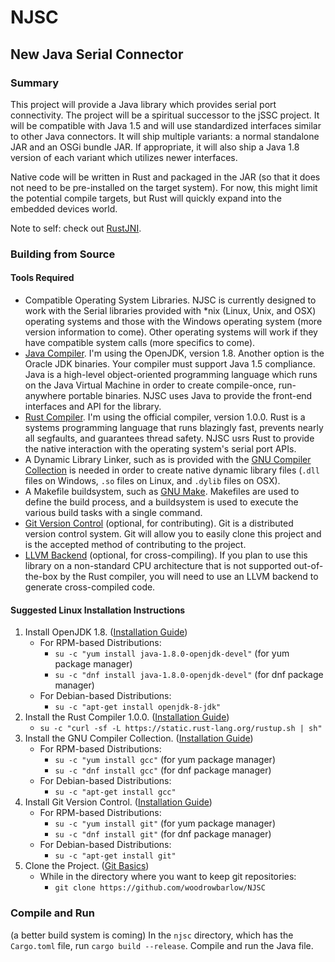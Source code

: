 # NJSC
## New Java Serial Connector

### Summary

This project will provide a Java library which provides serial port
connectivity. The project will be a spiritual successor to the jSSC project. It
will be compatible with Java 1.5 and will use standardized interfaces similar to
other Java connectors. It will ship multiple variants: a normal standalone JAR
and an OSGi bundle JAR. If appropriate, it will also ship a Java 1.8 version of
each variant which utilizes newer interfaces.

Native code will be written in Rust and packaged in the JAR (so that it does not
need to be pre-installed on the target system). For now, this might limit the
potential compile targets, but Rust will quickly expand into the embedded
devices world.

Note to self: check out [RustJNI](https://github.com/Monnoroch/RustJni).

### Building from Source

#### Tools Required

* Compatible Operating System Libraries. NJSC is currently designed to work with
the Serial libraries provided with *nix (Linux, Unix, and OSX) operating systems
and those with the Windows operating system (more version information to come).
Other operating systems will work if they have compatible system calls (more
specifics to come).
* [Java Compiler](http://openjdk.java.net/). I'm using the OpenJDK, version 1.8.
Another option is the Oracle JDK binaries. Your compiler must support Java 1.5
compliance. Java is a high-level object-oriented programming language which runs
on the Java Virtual Machine in order to create compile-once, run-anywhere
portable binaries. NJSC uses Java to provide the front-end interfaces and API
for the library.
* [Rust Compiler](http://www.rust-lang.org/). I'm using the official compiler,
version 1.0.0. Rust is a systems programming language that runs blazingly fast,
prevents nearly all segfaults, and guarantees thread safety. NJSC usrs Rust to
provide the native interaction with the operating system's serial port APIs.
* A Dynamic Library Linker, such as is provided with the
[GNU Compiler Collection](https://gcc.gnu.org/) is needed in order to create
native dynamic library files (`.dll` files on Windows, `.so` files on Linux, and
`.dylib` files on OSX).
* A Makefile buildsystem, such as [GNU Make](http://www.gnu.org/software/make/).
Makefiles are used to define the build process, and a buildsystem is used to
execute the various build tasks with a single command.
* [Git Version Control](https://git-scm.com/) (optional, for contributing). Git
is a distributed version control system. Git will allow you to easily clone this
project and is the accepted method of contributing to the project.
* [LLVM Backend](http://llvm.org/) (optional, for cross-compiling). If you plan
to use this library on a non-standard CPU architecture that is not supported
out-of-the-box by the Rust compiler, you will need to use an LLVM backend to
generate cross-compiled code.

#### Suggested Linux Installation Instructions

1. Install OpenJDK 1.8. ([Installation Guide](http://openjdk.java.net/install/index.html))
   * For RPM-based Distributions:
     * `su -c "yum install java-1.8.0-openjdk-devel"` (for yum package manager)
     * `su -c "dnf install java-1.8.0-openjdk-devel"` (for dnf package manager)
   * For Debian-based Distributions:
     * `su -c "apt-get install openjdk-8-jdk"`
2. Install the Rust Compiler 1.0.0. ([Installation Guide](https://doc.rust-lang.org/stable/book/installing-rust.html))
   * `su -c "curl -sf -L https://static.rust-lang.org/rustup.sh | sh"`
3. Install the GNU Compiler Collection. ([Installation Guide](https://gcc.gnu.org/install/))
   * For RPM-based Distributions:
     * `su -c "yum install gcc"` (for yum package manager)
     * `su -c "dnf install gcc"` (for dnf package manager)
   * For Debian-based Distributions:
     * `su -c "apt-get install gcc"`
4. Install Git Version Control. ([Installation Guide](https://git-scm.com/download/linux))
   * For RPM-based Distributions:
     * `su -c "yum install git"` (for yum package manager)
     * `su -c "dnf install git"` (for dnf package manager)
   * For Debian-based Distributions:
     * `su -c "apt-get install git"`
5. Clone the Project. ([Git Basics](https://git-scm.com/book/en/v2/Git-Basics-Getting-a-Git-Repository#Cloning-an-Existing-Repository))
   * While in the directory where you want to keep git repositories:
     * `git clone https://github.com/woodrowbarlow/NJSC`

### Compile and Run

(a better build system is coming)
In the `njsc` directory, which has the `Cargo.toml` file, run
`cargo build --release`. Compile and run the Java file.
